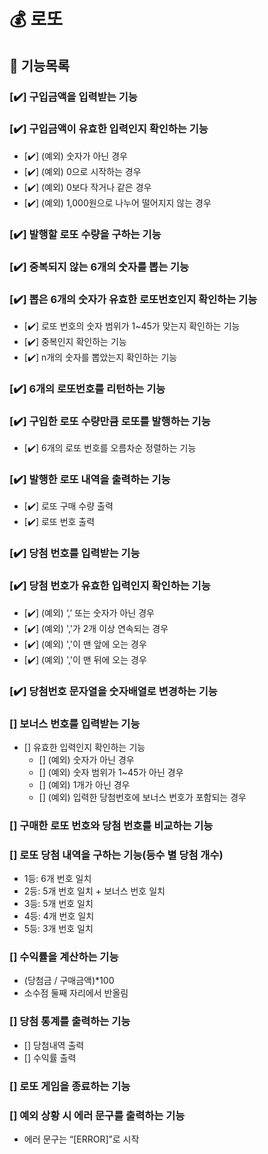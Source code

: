 # 💰 로또

## 🐾 기능목록

### [✔️] 구입금액을 입력받는 기능

### [✔️] 구입금액이 유효한 입력인지 확인하는 기능

- [✔️] (예외) 숫자가 아닌 경우
- [✔️] (예외) 0으로 시작하는 경우
- [✔️] (예외) 0보다 작거나 같은 경우
- [✔️] (예외) 1,000원으로 나누어 떨어지지 않는 경우

### [✔️] 발행할 로또 수량을 구하는 기능

### [✔️] 중복되지 않는 6개의 숫자를 뽑는 기능

### [✔️] 뽑은 6개의 숫자가 유효한 로또번호인지 확인하는 기능

- [✔️] 로또 번호의 숫자 범위가 1~45가 맞는지 확인하는 기능
- [✔️] 중복인지 확인하는 기능
- [✔️] n개의 숫자를 뽑았는지 확인하는 기능

### [✔️] 6개의 로또번호를 리턴하는 기능

### [✔️] 구입한 로또 수량만큼 로또를 발행하는 기능

- [✔️] 6개의 로또 번호를 오름차순 정렬하는 기능

### [✔️] 발행한 로또 내역을 출력하는 기능

- [✔️] 로또 구매 수량 출력
- [✔️] 로또 번호 출력

### [✔️] 당첨 번호를 입력받는 기능

### [✔️] 당첨 번호가 유효한 입력인지 확인하는 기능

- [✔️] (예외) ‘,’ 또는 숫자가 아닌 경우
- [✔️] (예외) ','가 2개 이상 연속되는 경우
- [✔️] (예외) ','이 맨 앞에 오는 경우
- [✔️] (예외) ','이 맨 뒤에 오는 경우

### [✔️] 당첨번호 문자열을 숫자배열로 변경하는 기능

### [] 보너스 번호를 입력받는 기능

- [] 유효한 입력인지 확인하는 기능
  - [] (예외) 숫자가 아닌 경우
  - [] (예외) 숫자 범위가 1~45가 아닌 경우
  - [] (예외) 1개가 아닌 경우
  - [] (예외) 입력한 당첨번호에 보너스 번호가 포함되는 경우

### [] 구매한 로또 번호와 당첨 번호를 비교하는 기능

### [] 로또 당첨 내역을 구하는 기능(등수 별 당첨 개수)

- 1등: 6개 번호 일치
- 2등: 5개 번호 일치 + 보너스 번호 일치
- 3등: 5개 번호 일치
- 4등: 4개 번호 일치
- 5등: 3개 번호 일치

### [] 수익률을 계산하는 기능

- (당첨금 / 구매금액)\*100
- 소수점 둘째 자리에서 반올림

### [] 당첨 통계를 출력하는 기능

- [] 당첨내역 출력
- [] 수익률 출력

### [] 로또 게임을 종료하는 기능

### [] 예외 상황 시 에러 문구를 출력하는 기능

- 에러 문구는 “[ERROR]”로 시작
